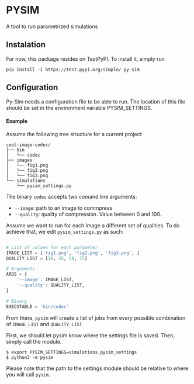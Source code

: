 # PYSIM
A tool to run parametrized simulations

## Instalation
For now, this package resides on TestPyPI. To install it, simply run

```
pip install -i https://test.pypi.org/simple/ py-sim
```

## Configuration
Py-Sim needs a configuration file to be able to run. The location of this file should be set in the 
environment variable PYSIM_SETTINGS. 

#### Example
Assume the following tree structure for a current project
```
cool-image-codec/
├── bin
│   └── codec
├── images
│   └── fig1.png
│   └── fig2.png
│   └── fig3.png
└── simulations
    └── pysim_settings.py
```

The binary `codec` accepts two comand line arguments:
* `--image`: path to an image to commpress
* `--quality`: quality of compression. Value between 0 and 100.

Assume we want to run for each image a different set of qualities. To do achieve that, we edit `pysim_settings.py` as such:

```python

# List of values for each parameter
IMAGE_LIST = ['fig1.png', 'fig2.png', 'fig3.png', ]
QUALITY_LIST = [10, 35, 50, 75]

# Arguments
ARGS = {
    '--image': IMAGE_LIST,
    '--quality': QUALITY_LIST,
}

# Binary
EXECUTABLE = 'bin/codec'
```

From there, `pysim` will create a list of jobs from every possible combination of `IMAGE_LIST` and  `QUALITY_LIST`

First, we should let pysim know where the settings file is saved. Then, simply call the module.

```
$ export PYSIM_SETTINGS=simulations.pysim_settings
$ python3 -m pysim
```

Please note that the path to the settings module should be relative to where you will call `pysim`. 

